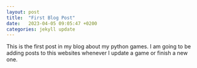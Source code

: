 ```yaml
---
layout: post
title:  "First Blog Post"
date:   2023-04-05 09:05:47 +0200
categories: jekyll update
---
```

This is the first post in my blog about my python games. 
I am going to be adding posts to this websites whenever I update a game or finish a new one. 
